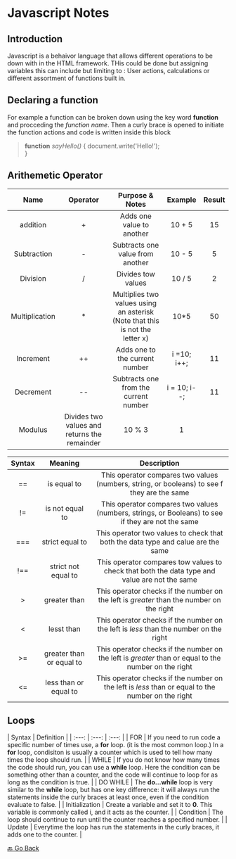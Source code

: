 # Javascript Notes


## Introduction
Javascript is a behaivor language that allows different operations to be down with in the HTML framework. THis could be done but assigning variables this can include but limiting to : User actions, calculations or different assortment of functions built in. 

## Declaring a function
For example a function can be broken down using the key word **function** and procceding the *function name*. Then a curly brace is opened to initiate the function actions and code is written inside this block

> **function** *sayHello()* {
> document.write('Hello!');   
> }

## Arithemetic Operator

| Name | Operator | Purpose & Notes | Example | Result |
| :---: | :---: | :---: | :---: | :---: |
| addition | + | Adds one value to another |10 + 5 | 15 |
| Subtraction | - | Subtracts one value from another | 10 - 5 | 5 |
| Division | / | Divides tow values | 10 / 5 | 2 |
| Multiplication | * | Multiplies two values using an asterisk (Note that this is not the letter x) | 10*5 | 50 |
| Increment | ++ | Adds one to the current number | i =10; i++; | 11 |
| Decrement | -- | Subtracts one from the current number | i = 10; i--; | 11|
Modulus | Divides two values and returns the remainder | 10 % 3 | 1 |

| Syntax | Meaning | Description |
| :---: | :---: | :---: |
| == | is equal to | This operator compares two values (numbers, string, or booleans) to see f they are the same |
| != | is not equal to | This operator compares two values (numbers, strings, or Booleans) to see if they are not the same |
| === | strict equal to | This operator two values to check that both the data type and calue are the same |
| !== | strict not equal to | This operator compares tow values to check that both the data type and value are not the same |
| > | greater than | This operator checks if the number on the left is *greater* than the number on the right |
| < | lesst than | This operator checks if the number on the left is *less* than the number on the right
| >= | greater than or equal to | This operator checks if the number on the left is *greater* than or equal to the number on the right |
| <= | less than or equal to | This operator checks if the number on the left is *less* than or equal to the number on the right |


## Loops
| Syntax | Definition |
| :---: | :---: | :---: |
| FOR | If you need to run code a specific number of times use, a **for** loop. (it is the most common loop.) In a **for** loop, condisiton is usually a counter which is used to tell how many times the loop should run. |
| WHILE | If you do not know how many times the code should run, you can use a **while** loop. Here the condition can be something other than a counter, and the code will continue to loop for as long as the condition is true. |
| DO WHILE | The **do...while** loop is very similar to the **while** loop, but has one key difference: it will always run the statements inside the curly braces at least once, even if the condition evaluate to false. |
| Initialization | Create a variable and set it to **0**. This variable is commonly called i, and it acts as the counter. |
| Condition | The loop should continue to run until the counter reaches a specified number. |
| Update | Everytime the loop has run the statements in the curly braces, it adds one to the counter. |

[🔙 Go Back](README.md)